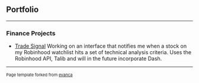## Portfolio

---

### Finance Projects 

- [Trade Signal](https://github.com/jamesomalley/finance/blob/main/tradesignal.py) Working on an interface that notifies me when a stock on my Robinhood watchlist hits a set of technical analysis criteria. Uses the Robinhood API, Talib and will in the future incorporate Dash.



---
<p style="font-size:11px">Page template forked from <a href="https://github.com/evanca/quick-portfolio">evanca</a></p>
<!-- Remove above link if you don't want to attibute -->
